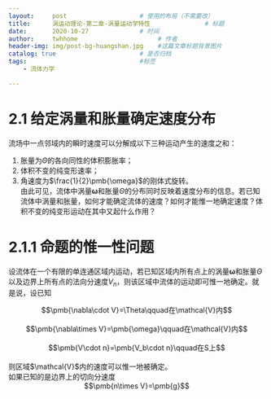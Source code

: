 ```yaml
---
layout:     post                    # 使用的布局（不需要改）
title:      涡运动理论-第二章-涡量运动学特性               # 标题 
date:       2020-10-27              # 时间
author:     twhhome                      # 作者
header-img: img/post-bg-huangshan.jpg    #这篇文章标题背景图片
catalog: true                       # 是否归档
tags:                               #标签
    - 流体力学

---
```


<head>
<!--    <script src="https://cdn.mathjax.org/mathjax/latest/MathJax.js?config=TeX-AMS-MML_HTMLorMML" type="text/javascript"></script>
    <script type="text/x-mathjax-config">
        MathJax.Hub.Config({
            tex2jax: {
            skipTags: ['script', 'noscript', 'style', 'textarea', 'pre'],
            inlineMath: [['$','$']]
            displayMath: [['$$','$$']]
            }
        });
    </script>-->
	<script type="text/x-mathjax-config">
		MathJax.Hub.Config({tex2jax: {inlineMath: [['$','$'], ['\\(','\\)']], displayMath: [ ['$$','$$'], ["\\[","\\]"] ]}});
	</script>
	<script type="text/javascript" async src="https://cdn.mathjax.org/mathjax/latest/MathJax.js?config=TeX-AMS_CHTML">
	</script>
</head>

# 2.1 给定涡量和胀量确定速度分布
流场中一点邻域内的瞬时速度可以分解成以下三种运动产生的速度之和：<br>
1. 胀量为$\Theta$的各向同性的体积膨胀率；<br>
2. 体积不变的纯变形速率；<br>
3. 角速度为$\frac{1}{2}\pmb{\omega}$的刚体式旋转。<br>
由此可见，流体中涡量$\pmb{\omega}$和胀量$\Theta$的分布同时反映着速度分布的信息。若已知流体中涡量和胀量，如何才能确定流体的速度？如何才能惟一地确定速度？体积不变的纯变形运动在其中又起什么作用？<br>

# 2.1.1 命题的惟一性问题
设流体在一个有限的单连通区域内运动，若已知区域内所有点上的涡量$\pmb{\omega}$和胀量$\Theta$以及边界上所有点的法向分速度$V_n$，则该区域中流体的运动即可惟一地确定。就是说，设已知<br>
<center>$$\pmb{\nabla\cdot V}=\Theta\qquad在\mathcal{V}内$$</center><br>
<center>$$\pmb{\nabla\times V}=\pmb{\omega}\qquad在\mathcal{V}内$$</center><br>
<center>$$\pmb{V\cdot n}=\pmb{V_b\cdot n}\qquad在S上$$</center><br>
则区域$\mathcal{V}$内的速度可以惟一地被确定。<br>
如果已知的是边界上的切向分速度<br>
<center>$$\pmb{n\times V}=\pmb{g}$$</center><br>